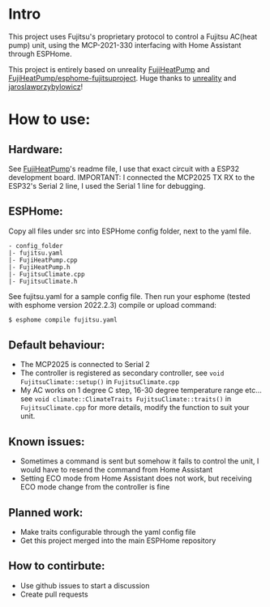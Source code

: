 # Intro
This project uses Fujitsu's proprietary protocol to control a Fujitsu AC(heat pump) unit, using the MCP-2021-330 interfacing with Home Assistant through ESPHome.

This project is entirely based on unreality [FujiHeatPump](https://github.com/unreality/FujiHeatPump) and [FujiHeatPump/esphome-fujitsuproject](https://github.com/FujiHeatPump/esphome-fujitsu).
Huge thanks to [unreality](https://github.com/unreality/) and [jaroslawprzybylowicz](https://github.com/jaroslawprzybylowicz/fuji-iot)!

# How to use:
## Hardware:

See [FujiHeatPump](https://github.com/unreality/FujiHeatPump)'s readme file, I use that exact circuit with a ESP32 development board.
IMPORTANT: I connected the MCP2025 TX RX to the ESP32's Serial 2 line, I used the Serial 1 line for debugging.

## ESPHome:


Copy all files under src into ESPHome config folder, next to the yaml file.
```text
- config_folder
|- fujitsu.yaml
|- FujiHeatPump.cpp
|- FujiHeatPump.h
|- FujitsuClimate.cpp
|- FujitsuClimate.h
```
See fujitsu.yaml for a sample config file.
Then run your esphome (tested with esphome version 2022.2.3) compile or upload command:
```bash
$ esphome compile fujitsu.yaml
```

## Default behaviour:

* The MCP2025 is connected to Serial 2
* The controller is registered as secondary controller, see `void FujitsuClimate::setup()` in `FujitsuClimate.cpp`
* My AC works on 1 degree C step, 16-30 degree temperature range etc...
see `void climate::ClimateTraits FujitsuClimate::traits()` in `FujitsuClimate.cpp` for more details,
modify the function to suit your unit.

## Known issues:
* Sometimes a command is sent but somehow it fails to control the unit, I would have to resend the command from Home Assistant
* Setting ECO mode from Home Assistant does not work, but receiving ECO mode change from the controller is fine

## Planned work:
* Make traits configurable through the yaml config file
* Get this project merged into the main ESPHome repository

## How to contirbute:
* Use github issues to start a discussion
* Create pull requests
